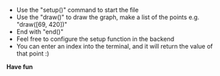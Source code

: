 - Use the "setup()" command to start the file 
- Use the "draw()" to draw the graph, make a list of the points e.g. "draw([69, 420])" 
- End with "end()"
- Feel free to configure the setup function in the backend 
- You can enter an index into the terminal, and it will return the value of that point :) 

**Have fun**
